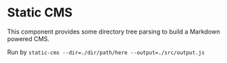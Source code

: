 # Static CMS

This component provides some directory tree parsing to build a Markdown powered CMS.

Run by `static-cms --dir=./dir/path/here --output=./src/output.js`
